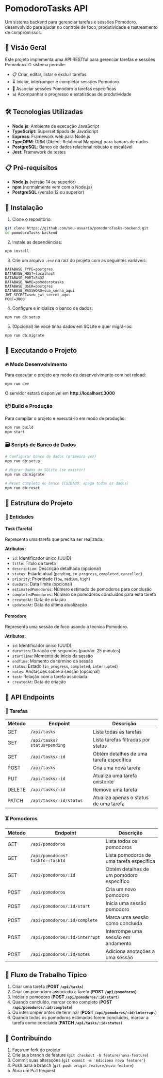 # PomodoroTasks API

Um sistema backend para gerenciar tarefas e sessões Pomodoro, desenvolvido para ajudar no controle de foco, produtividade e rastreamento de compromissos.

## 📌 Visão Geral

Este projeto implementa uma API RESTful para gerenciar tarefas e sessões Pomodoro. O sistema permite:

- 📋 Criar, editar, listar e excluir tarefas
- ⏳ Iniciar, interromper e completar sessões Pomodoro
- 🔗 Associar sessões Pomodoro a tarefas específicas
- 📊 Acompanhar o progresso e estatísticas de produtividade

## 🛠 Tecnologias Utilizadas

- **Node.js**: Ambiente de execução JavaScript
- **TypeScript**: Superset tipado de JavaScript
- **Express**: Framework web para Node.js
- **TypeORM**: ORM (Object-Relational Mapping) para bancos de dados
- **PostgreSQL**: Banco de dados relacional robusto e escalável
- **Jest**: Framework de testes

## 📋 Pré-requisitos

- **Node.js** (versão 14 ou superior)
- **npm** (normalmente vem com o Node.js)
- **PostgreSQL** (versão 12 ou superior)

## 🚀 Instalação

1. Clone o repositório:

```bash
git clone https://github.com/seu-usuario/pomodoroTasks-backend.git
cd pomodoroTasks-backend
```

2. Instale as dependências:

```bash
npm install
```

3. Crie um arquivo `.env` na raiz do projeto com as seguintes variáveis:

```
DATABASE_TYPE=postgres
DATABASE_HOST=localhost
DATABASE_PORT=5432
DATABASE_NAME=pomodorotasks
DATABASE_USER=postgres
DATABASE_PASSWORD=sua_senha_aqui
JWT_SECRET=seu_jwt_secret_aqui
PORT=3000
```

4. Configure e inicialize o banco de dados:

```bash
npm run db:setup
```

5. (Opcional) Se você tinha dados em SQLite e quer migrá-los:

```bash
npm run db:migrate
```

## 🎯 Executando o Projeto

### 🔥 Modo Desenvolvimento

Para executar o projeto em modo de desenvolvimento com hot reload:

```bash
npm run dev
```

O servidor estará disponível em **http://localhost:3000**

### 📦 Build e Produção

Para compilar o projeto e executá-lo em modo de produção:

```bash
npm run build
npm start
```

### 🗃️ Scripts de Banco de Dados

```bash
# Configurar banco de dados (primeira vez)
npm run db:setup

# Migrar dados do SQLite (se existir)
npm run db:migrate

# Reset completo do banco (CUIDADO: apaga todos os dados)
npm run db:reset
```

## 📂 Estrutura do Projeto

### **📝 Entidades**

#### **Task (Tarefa)**

Representa uma tarefa que precisa ser realizada.

**Atributos:**
- `id`: Identificador único (UUID)
- `title`: Título da tarefa
- `description`: Descrição detalhada (opcional)
- `status`: Estado atual (`pending`, `in_progress`, `completed`, `cancelled`)
- `priority`: Prioridade (`low`, `medium`, `high`)
- `dueDate`: Data limite (opcional)
- `estimatedPomodoros`: Número estimado de pomodoros para conclusão
- `completedPomodoros`: Número de pomodoros concluídos para esta tarefa
- `createdAt`: Data de criação
- `updatedAt`: Data da última atualização

#### **Pomodoro**

Representa uma sessão de foco usando a técnica Pomodoro.

**Atributos:**
- `id`: Identificador único (UUID)
- `duration`: Duração em segundos (padrão: 25 minutos)
- `startTime`: Momento de início da sessão
- `endTime`: Momento de término da sessão
- `status`: Estado (`in_progress`, `completed`, `interrupted`)
- `notes`: Anotações sobre a sessão (opcional)
- `task`: Relação com a tarefa associada
- `createdAt`: Data de criação

## 📡 API Endpoints

### **📝 Tarefas**

| Método  | Endpoint               | Descrição                              |
|---------|------------------------|----------------------------------------|
| GET     | `/api/tasks`           | Lista todas as tarefas                |
| GET     | `/api/tasks?status=pending` | Lista tarefas filtradas por status    |
| GET     | `/api/tasks/:id`       | Obtém detalhes de uma tarefa específica |
| POST    | `/api/tasks`           | Cria uma nova tarefa                  |
| PUT     | `/api/tasks/:id`       | Atualiza uma tarefa existente         |
| DELETE  | `/api/tasks/:id`       | Remove uma tarefa                     |
| PATCH   | `/api/tasks/:id/status` | Atualiza apenas o status de uma tarefa |

### **⏳ Pomodoros**

| Método  | Endpoint                     | Descrição                               |
|---------|------------------------------|-----------------------------------------|
| GET     | `/api/pomodoros`             | Lista todos os pomodoros               |
| GET     | `/api/pomodoros?taskId=:taskId` | Lista pomodoros de uma tarefa específica |
| GET     | `/api/pomodoros/:id`         | Obtém detalhes de um pomodoro específico |
| POST    | `/api/pomodoros`             | Cria um novo pomodoro                  |
| POST    | `/api/pomodoros/:id/start`   | Inicia uma sessão pomodoro             |
| POST    | `/api/pomodoros/:id/complete` | Marca uma sessão como concluída        |
| POST    | `/api/pomodoros/:id/interrupt` | Interrompe uma sessão em andamento     |
| POST    | `/api/pomodoros/:id/notes`   | Adiciona anotações a uma sessão        |

## 🔄 Fluxo de Trabalho Típico

1. Criar uma tarefa (**POST `/api/tasks`**)
2. Criar um pomodoro associado à tarefa (**POST `/api/pomodoros`**)
3. Iniciar o pomodoro (**POST `/api/pomodoros/:id/start`**)
4. Quando concluído, marcar como completo (**POST `/api/pomodoros/:id/complete`**)
5. Ou interromper antes de terminar (**POST `/api/pomodoros/:id/interrupt`**)
6. Quando todos os pomodoros estimados forem concluídos, marcar a tarefa como concluída (**PATCH `/api/tasks/:id/status`**)

## 🤝 Contribuindo

1. Faça um fork do projeto
2. Crie sua branch de feature (`git checkout -b feature/nova-feature`)
3. Commit suas alterações (`git commit -m 'Adiciona nova feature'`)
4. Push para a branch (`git push origin feature/nova-feature`)
5. Abra um Pull Request

